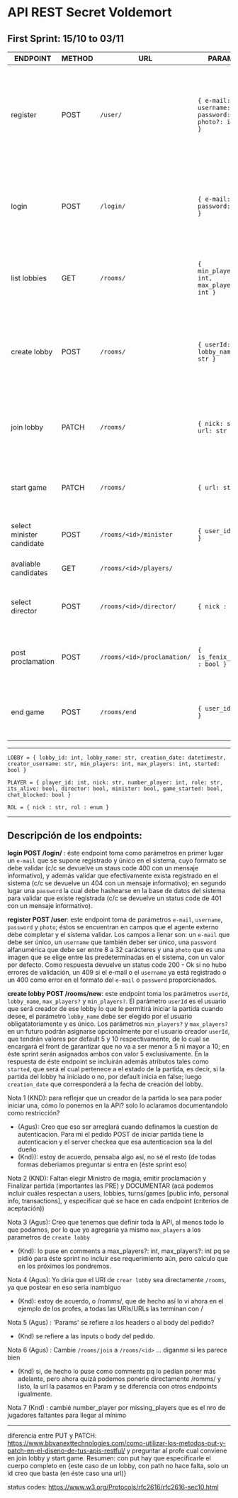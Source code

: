 # API REST Secret Voldemort

## First Sprint: 15/10 to 03/11

| ENDPOINT     | METHOD | URL         | PARAMS       | RESPONSE      | COMMENTS |
| ---------    | ------ | ----------- | ------------ | ------------- | -------- |
| register     | POST   |`/user/`      | `{ e-mail: str, username: str, password: str, photo?: image }`                                           | 200 - Ok \ 409 - Conflict if: * `e-mail` already registered * * `username` already registered * \ 400 - Bad Request if: * can't parse `e-mail` * * can't parse `password` *                                                                | For now not include e-mail validation. `password` will be a hash |
| login        | POST   |`/login/`     | `{ e-mail: str, password: str }`                                                    | 200 - Ok \ 400 - Bad request: can't parse `e-mail` \ 404 - Not found: `e-mail` doesn't exist \ 401 Unauthorized: invalid `password`                                                                                  | `password` is a hash |
| list lobbies | GET    |`/rooms/`    | `{ min_players?: int, max_players?: int }` | 200 - `[{ lobby_name: str, missing_players: int, max_players: int, min_players: int }]`                                | Not implemented in this sprint |
| create lobby | POST   |`/rooms/`    | `{ userId: int, lobby_name: str }`                                                    | 200 - `LOBBY` | Later add in Params: `, max_players?: int, max_players?: int`. For now, min_players = max_players = 5. PRE: user is login |
| join lobby | PATCH    |`/rooms/`    | `{ nick: str, url: str }`                                                    | 200 - `PLAYER` \ 409 - Conflict if: `nick` already exists in this lobby \ 404 - Not found: `url` doesn't exist                                                                                       | Later url endpoint will be `/rooms/<id>`. PRE: user is login |
| start game | PATCH    |`/rooms/`    | `{ url: str }`                                                    |                                      | Later url endpoint will be `/rooms/<id>`. PRE: user is login |
| select minister candidate | POST    |`/rooms/<id>/minister`    | `{ user_id: int }`                                        | 200 - 403 - Forbidden : If the client is not the correct | PRE : Game has started
| avaliable candidates | GET     |`/rooms/<id>/players/`    |                                                     | 200 : `[ { nick : str } ]`     | PRE : There's a Minister Selected |
| select director | POST     |`/rooms/<id>/director/`    | `{ nick : str }` | 200 : `{ nick : str }`  - 409 - Conflict if nick submitted is not valid  |  |
| post proclamation | POST     |`/rooms/<id>/proclamation/`    | `{ is_fenix_procl : bool }` | 200 - `{ is_fenix_procl : bool }` - 403 - Forbidden : If the client is not the correct  |  | PRE : Minister and Director are selected
| end game | POST    |`/rooms/end`    | `{ user_id: int }`                                        | `[ROL]                                    `   | When the last player makes this request, then the lobby gets deleted |

-------------

`LOBBY = { lobby_id: int, lobby_name: str, creation_date: datetimestr, creator_username: str, min_players: int, max_players: int, started: bool }`

`PLAYER = { player_id: int, nick: str, number_player: int, role: str, its_alive: bool, director: bool, minister: bool, game_started: bool, chat_blocked: bool }`  

`ROL = { nick : str, rol : enum }`

-------------

## Descripción de los endpoints:
 
**login POST /login/** : éste endpoint toma como parámetros en primer lugar un `e-mail` que se supone registrado y único en el sistema, cuyo formato se debe validar (c/c se devuelve un staus code 400 con un mensaje informativo), y además validar que efectivamente exista registrado en el sistema (c/c se devuelve un 404 con un mensaje informativo); en segundo lugar una `password` la cual debe hashearse en la base de datos del sistema para validar que existe registrada (c/c se devuelve un status code de 401 con un mensaje informativo). 

**register POST /user**: este endpoint toma de parámetros `e-mail`, `username`, `password` y `photo`; éstos se encuentran en campos que el agente externo debe completar y el sistema validar. Los campos a llenar son: un `e-mail` que debe ser único, un `username` que también deber ser único, una `password` alfanumérica que debe ser entre 8 a 32 carácteres y una `photo` que es una imagen que se elige entre las predeterminadas en el sistema, con un valor por defecto. Como respuesta devuelve un status code 200 - Ok si no hubo errores de validación, un 409 si el e-mail o el `username` ya está registrado o un 400 como error en el formato del `e-mail` o `password` proporcionados.

**create lobby POST /rooms/new**: este endpoint toma los parámetros `userId`, `lobby_name`, `max_players?` y `min_players?`. El parámetro `userId` es el usuario que será creador de ese lobby lo que le permitirá iniciar la partida cuando desee, el parámetro `lobby_name` debe ser elegido por el usuario obligatatoriamente y es único. Los parámetros `min_players?` y `max_players?` en un futuro podrán asignarse opcionalmente por el usuario creador `userId`, que tendrán valores por default 5 y 10 respectivamente, de lo cual se encargará el front de garantizar que no va a ser menor a 5 ni mayor a 10; en éste sprint serán asignados ambos con valor 5 exclusivamente. En la respuesta de éste endpoint se incluirán además atributos tales como `started`, que será el cual pertenece a el estado de la partida, es decir, si la partida del lobby ha iniciado o no, por default inicia en false; luego `creation_date` que corresponderá a la fecha de creación del lobby.


Nota 1 (KND): para reflejar que un creador de la partida lo sea para poder iniciar una, cómo lo ponemos en la API? solo lo aclaramos documentandolo como restricción?  
 - (Agus): Creo que eso ser arreglará cuando definamos la cuestion de autenticacion. Para mi el pedido POST de iniciar partida tiene la autenticacion y el server checkea que esa autenticacion sea la del dueño
 - (Knd)): estoy de acuerdo, pensaba algo así, no sé el resto (de todas formas deberiamos preguntar si entra en (éste sprint eso)

Nota 2 (KND): Faltan elegir Ministro de magia, emitir proclamación y Finalizar partida (importantes las PRE) y DOCUMENTAR (acá podemos incluir cuáles respectan a users, lobbies, turns/games [public info, personal info, transactions], y especificar qué se hace en cada endpoint (criterios de aceptación))

Nota 3 (Agus): Creo que tenemos que definir toda la API, al menos todo lo que podamos, por lo que yo agregaria ya mismo `max_players` a los parametros de `create lobby`

- (Knd): lo puse en comments a max_players?: int, max_players?: int pq se pidió para éste sprint no incluir ese requerimiento aún, pero calculo que en los próximos los pondremos.


Nota 4 (Agus): Yo diria que el URI de `crear lobby` sea directamente `/rooms`, ya que postear en eso seria inambiguo

- (Knd): estoy de acuerdo, o /romms/, que de hecho así lo vi ahora en el ejemplo de los profes, a todas las URIs/URLs las terminan con /


Nota 5 (Agus) : 'Params' se refiere a los headers o al body del pedido?

- (Knd) se refiere a las inputs o body del pedido.

Nota 6 (Agus) : Cambie `/rooms/join` a `/rooms/<id>` ... diganme si les parece bien

- (Knd) si, de hecho lo puse como comments pq lo pedían poner más adelante, pero ahora quizá podemos ponerle directamente /romms/ y listo, la url la pasamos en Param y se diferencia con otros endpoints igualmente.

Nota 7 (Knd) : cambié number_player por missing_players que es el nro de jugadores faltantes para llegar al mínimo

----
diferencia entre PUT y PATCH: https://www.bbvanexttechnologies.com/como-utilizar-los-metodos-put-y-patch-en-el-diseno-de-tus-apis-restful/ y preguntar al profe cual conviene en join lobby y start game. Resumen: con put hay que especificarle el cuerpo completo en {este caso de un lobby, con path no hace falta, solo un id creo que basta (en éste caso una url)}

status codes: https://www.w3.org/Protocols/rfc2616/rfc2616-sec10.html